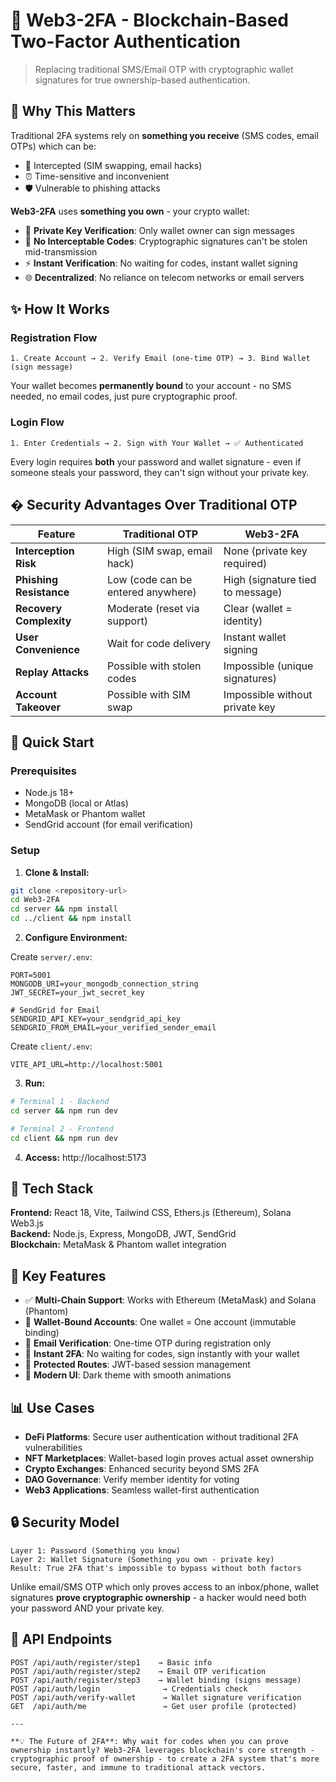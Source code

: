 # 🔐 Web3-2FA - Blockchain-Based Two-Factor Authentication

> Replacing traditional SMS/Email OTP with cryptographic wallet signatures for true ownership-based authentication.

## 🎯 Why This Matters

Traditional 2FA systems rely on **something you receive** (SMS codes, email OTPs) which can be:
- 📱 Intercepted (SIM swapping, email hacks)
- ⏰ Time-sensitive and inconvenient
- 🛡️ Vulnerable to phishing attacks

**Web3-2FA** uses **something you own** - your crypto wallet:
- 🔑 **Private Key Verification**: Only wallet owner can sign messages
- 🚫 **No Interceptable Codes**: Cryptographic signatures can't be stolen mid-transmission
- ⚡ **Instant Verification**: No waiting for codes, instant wallet signing
- 🌐 **Decentralized**: No reliance on telecom networks or email servers

## ✨ How It Works

### Registration Flow
```
1. Create Account → 2. Verify Email (one-time OTP) → 3. Bind Wallet (sign message)
```

Your wallet becomes **permanently bound** to your account - no SMS needed, no email codes, just pure cryptographic proof.

### Login Flow
```
1. Enter Credentials → 2. Sign with Your Wallet → ✅ Authenticated
```

Every login requires **both** your password and wallet signature - even if someone steals your password, they can't sign without your private key.

## �️ Security Advantages Over Traditional OTP

| Feature | Traditional OTP | Web3-2FA |
|---------|----------------|----------|
| **Interception Risk** | High (SIM swap, email hack) | None (private key required) |
| **Phishing Resistance** | Low (code can be entered anywhere) | High (signature tied to message) |
| **Recovery Complexity** | Moderate (reset via support) | Clear (wallet = identity) |
| **User Convenience** | Wait for code delivery | Instant wallet signing |
| **Replay Attacks** | Possible with stolen codes | Impossible (unique signatures) |
| **Account Takeover** | Possible with SIM swap | Impossible without private key |

## 🚀 Quick Start

### Prerequisites
- Node.js 18+
- MongoDB (local or Atlas)
- MetaMask or Phantom wallet
- SendGrid account (for email verification)

### Setup

1. **Clone & Install:**
```bash
git clone <repository-url>
cd Web3-2FA
cd server && npm install
cd ../client && npm install
```

2. **Configure Environment:**

Create `server/.env`:
```env
PORT=5001
MONGODB_URI=your_mongodb_connection_string
JWT_SECRET=your_jwt_secret_key

# SendGrid for Email
SENDGRID_API_KEY=your_sendgrid_api_key
SENDGRID_FROM_EMAIL=your_verified_sender_email
```

Create `client/.env`:
```env
VITE_API_URL=http://localhost:5001
```

3. **Run:**
```bash
# Terminal 1 - Backend
cd server && npm run dev

# Terminal 2 - Frontend
cd client && npm run dev
```

4. **Access:** http://localhost:5173

## 🔧 Tech Stack

**Frontend:** React 18, Vite, Tailwind CSS, Ethers.js (Ethereum), Solana Web3.js  
**Backend:** Node.js, Express, MongoDB, JWT, SendGrid  
**Blockchain:** MetaMask & Phantom wallet integration

## 🎨 Key Features

- ✅ **Multi-Chain Support**: Works with Ethereum (MetaMask) and Solana (Phantom)
- 🔐 **Wallet-Bound Accounts**: One wallet = One account (immutable binding)
- 📧 **Email Verification**: One-time OTP during registration only
- 🚀 **Instant 2FA**: No waiting for codes, sign instantly with your wallet
- 🎯 **Protected Routes**: JWT-based session management
- 💫 **Modern UI**: Dark theme with smooth animations

## 📊 Use Cases

- **DeFi Platforms**: Secure user authentication without traditional 2FA vulnerabilities
- **NFT Marketplaces**: Wallet-based login proves actual asset ownership
- **Crypto Exchanges**: Enhanced security beyond SMS 2FA
- **DAO Governance**: Verify member identity for voting
- **Web3 Applications**: Seamless wallet-first authentication

## 🔒 Security Model

```
Layer 1: Password (Something you know)
Layer 2: Wallet Signature (Something you own - private key)
Result: True 2FA that's impossible to bypass without both factors
```

Unlike email/SMS OTP which only proves access to an inbox/phone, wallet signatures **prove cryptographic ownership** - a hacker would need both your password AND your private key.

## 📝 API Endpoints

```
POST /api/auth/register/step1    → Basic info
POST /api/auth/register/step2    → Email OTP verification  
POST /api/auth/register/step3    → Wallet binding (signs message)
POST /api/auth/login              → Credentials check
POST /api/auth/verify-wallet      → Wallet signature verification
GET  /api/auth/me                 → Get user profile (protected)

---

**💡 The Future of 2FA**: Why wait for codes when you can prove ownership instantly? Web3-2FA leverages blockchain's core strength - cryptographic proof of ownership - to create a 2FA system that's more secure, faster, and immune to traditional attack vectors.


